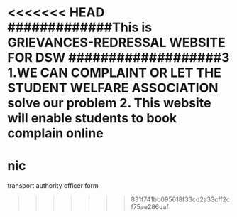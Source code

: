 <<<<<<< HEAD
#############This is GRIEVANCES-REDRESSAL WEBSITE FOR DSW ###################3
1.WE CAN COMPLAINT OR LET THE STUDENT WELFARE ASSOCIATION solve our problem
2. This website will enable students to book complain online
=======
# nic
transport authority
officer form
>>>>>>> 831f741bb095618f33cd2a33cff2cf75ae286daf
